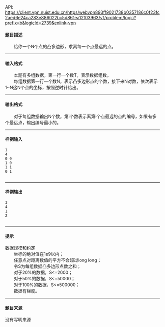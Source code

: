 API: https://client.vpn.nuist.edu.cn/https/webvpn893ff9021738b0357186c0f23fc2aed6e24ca283e886022bc5d861ea12f03963/v1/problem/logic?prefix=b&logicId=2739&enlink-vpn

#### 题目描述

　　给你一个N个点的凸多边形，求离每一个点最远的点。  

---

#### 输入格式

　　本题有多组数据，第一行一个数T，表示数据组数。  
　　每组数据第一行一个数N，表示凸多边形点的个数，接下来N对数，依次表示1~N这N个点的坐标，按照逆时针给出。  

---

#### 输出格式

　　对于每组数据输出N个数，第i个数表示离第i个点最远的点的编号，如果有多个最远点，输出编号最小的。  

---

#### 样例输入
```
1
4
0 0
1 0
1 1
0 1


```

---

#### 样例输出
```
3
4
1
2


```

---

#### 提示

数据规模和约定  
　　坐标的绝对值在1e9以内；  
　　任意点对距离数值的平方不会超过long long；  
　　令S为每组数据凸多边形点数之和；  
　　对于20%的数据，S<=2000；  
　　对于50%的数据，S<=50000；  
　　对于100%的数据，S<=500000；  
　　数据有梯度。  

---

#### 题目来源

没有写明来源